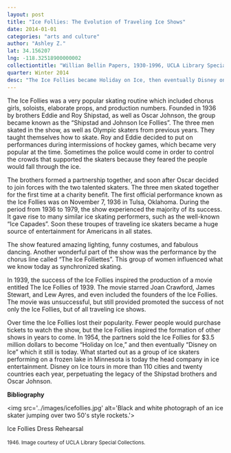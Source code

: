 ```yaml
---
layout: post
title: "Ice Follies: The Evolution of Traveling Ice Shows"
date: 2014-01-01
categories: "arts and culture"
author: "Ashley Z."
lat: 34.156207
lng: -118.32518900000002
collectiontitle: "Willian Bellin Papers, 1930-1996, UCLA Library Special Collections"
quarter: Winter 2014
desc: "The Ice Follies became Holiday on Ice, then eventually Disney on Ice, which it still is today."
---
```

The Ice Follies was a very popular skating routine which included chorus girls, soloists, elaborate props, and production numbers. Founded in 1936 by brothers Eddie and Roy Shipstad, as well as Oscar Johnson, the group became known as the “Shipstad and Johnson Ice Follies”.  The three men skated in the show, as well as Olympic skaters from previous years. They taught themselves how to skate. Roy and Eddie decided to put on performances during intermissions of hockey games, which became very popular at the time. Sometimes the police would come in order to control the crowds that supported the skaters because they feared the people would fall through the ice.

The brothers formed a partnership together, and soon after Oscar decided to join forces with the two talented skaters. The three men skated together for the first time at a charity benefit. The first official performance known as the Ice Follies was on November 7, 1936 in Tulsa, Oklahoma. During the period from 1936 to 1979, the show experienced the majority of its success. It gave rise to many similar ice skating performers, such as the well-known “Ice Capades”. Soon these troupes of traveling ice skaters became a huge source of entertainment for Americans in all states.

The show featured amazing lighting, funny costumes, and fabulous dancing. Another wonderful part of the show was the performance by the chorus line called “The Ice Folliettes”. This group of women influenced what we know today as synchronized skating.

In 1939, the success of the Ice Follies inspired the production of a movie entitled The Ice Follies of 1939. The movie starred Joan Crawford, James Stewart, and Lew Ayres, and even included the founders of the Ice Follies. The movie was unsuccessful, but still provided promoted the success of not only the Ice Follies, but of all traveling ice shows.

Over time the Ice Follies lost their popularity. Fewer people would purchase tickets to watch the show, but the Ice Follies inspired the formation of other shows in years to come. In 1954, the partners sold the Ice Follies for $3.5 million dollars to become “Holiday on Ice,” and then eventually “Disney on Ice” which it still is today. What started out as a group of ice skaters performing on a frozen lake in Minnesota is today the head company in ice entertainment. Disney on Ice tours in more than 110 cities and twenty countries each year, perpetuating the legacy of the Shipstad brothers and Oscar Johnson.


**Bibliography**

<bibl/>
<bibl/>

<img src='../images/icefollies.jpg' alt='Black and white photograph of an ice skater jumping over two 50's style rockets.'>
<figcaption><p>Ice Follies Dress Rehearsal</p><p><small>1946. Image courtesy of UCLA Library Special Collections.</small></p>
